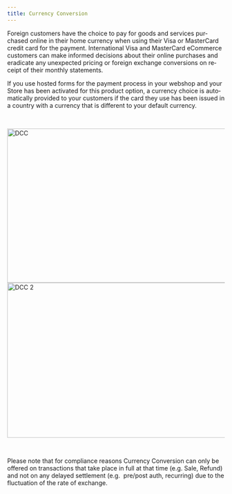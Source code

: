 ```yaml
---
title: Currency Conversion
---
```


<span lang="EN-US">Foreign customers have the choice to pay for goods and services purchased online in their home currency when using their Visa or MasterCard credit card for the payment. International Visa and MasterCard eCommerce customers can make informed decisions about their online purchases and eradicate any unexpected pricing or foreign exchange conversions on receipt of their monthly statements.</span>

<span lang="EN-US"><span lang="EN-US">If you use hosted forms for the payment process in your webshop and your Store has been activated for this product option, a currency choice is automatically provided to your customers if the card they use has been issued in a country with a currency that is different to your default currency.</span></span>

&nbsp;

<img alt="DCC" data-align="center" data-entity-type="file" data-entity-uuid="7fc4e6ce-7612-4b0b-835b-c96b10ec30f3" height="357" src="/files/DCCup1.png" width="560" /><img alt="DCC 2" data-align="center" data-entity-type="file" data-entity-uuid="12e3a255-20ce-4bc1-a825-b4370b8bf8c1" height="359" src="/files/DCCup2.png" width="565" /> 

&nbsp;

<span><span lang="EN-US">Please note that for compliance reasons Currency Conversion&nbsp;can only be offered on transactions that take </span></span><span><span lang="EN-US">place in full at that time (e.g. Sale, Refund) and not on any delayed settlement (e.g.&nbsp; pre/post auth, recurring) due to the fluctuation of the rate of exchange.</span></span>

&nbsp;

&nbsp;

